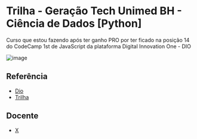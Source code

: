 
# Trilha - Geração Tech Unimed BH - Ciência de Dados [Python]

Curso que estou fazendo após ter ganho PRO por ter ficado na posição 14 do CodeCamp 1st de JavaScript da plataforma Digital Innovation One - DIO

![image](https://user-images.githubusercontent.com/113557144/227735787-0134c352-80a1-48d3-a314-11b463cb766c.png)


## Referência

 - [Dio](web.dio.me)
 - [Trilha](https://web.dio.me/track/geracao-tech-unimed-bh-ciencia-de-dados)

## Docente

- [X](x)
